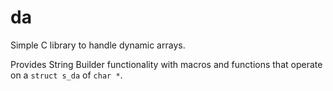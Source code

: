 # da
Simple C library to handle dynamic arrays.

Provides String Builder functionality with macros and functions that operate on a `struct s_da` of `char *`.
